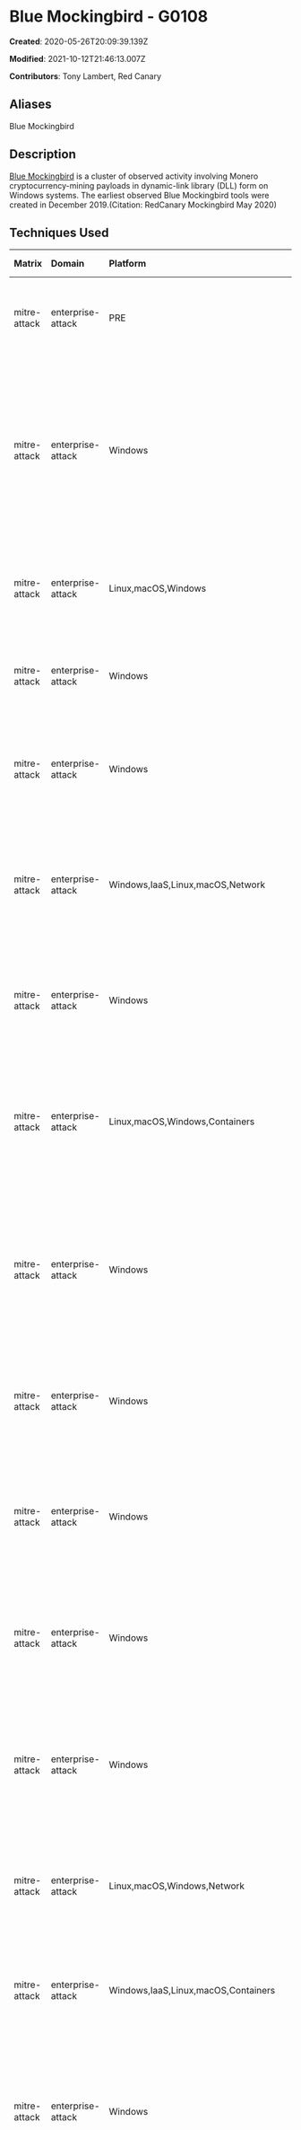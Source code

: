 # Blue Mockingbird - G0108

**Created**: 2020-05-26T20:09:39.139Z

**Modified**: 2021-10-12T21:46:13.007Z

**Contributors**: Tony Lambert, Red Canary

## Aliases

Blue Mockingbird

## Description

[Blue Mockingbird](https://attack.mitre.org/groups/G0108) is a cluster of observed activity involving Monero cryptocurrency-mining payloads in dynamic-link library (DLL) form on Windows systems. The earliest observed Blue Mockingbird tools were created in December 2019.(Citation: RedCanary Mockingbird May 2020)

## Techniques Used

|Matrix|Domain|Platform|Technique ID|Technique Name|Use|
| :---| :---| :---| :---| :---| :---|
|mitre-attack|enterprise-attack|PRE|T1588.002|Tool|[Blue Mockingbird](https://attack.mitre.org/groups/G0108) has obtained and used tools such as [Mimikatz](https://attack.mitre.org/software/S0002).(Citation: RedCanary Mockingbird May 2020)|
|mitre-attack|enterprise-attack|Windows|T1574.012|COR_PROFILER|[Blue Mockingbird](https://attack.mitre.org/groups/G0108) has used wmic.exe and Windows Registry modifications to set the COR_PROFILER environment variable to execute a malicious DLL whenever a process loads the .NET CLR.(Citation: RedCanary Mockingbird May 2020)|
|mitre-attack|enterprise-attack|Linux,macOS,Windows|T1027|Obfuscated Files or Information|[Blue Mockingbird](https://attack.mitre.org/groups/G0108) has obfuscated the wallet address in the payload binary.(Citation: RedCanary Mockingbird May 2020)|
|mitre-attack|enterprise-attack|Windows|T1047|Windows Management Instrumentation|[Blue Mockingbird](https://attack.mitre.org/groups/G0108) has used wmic.exe to set environment variables.(Citation: RedCanary Mockingbird May 2020)|
|mitre-attack|enterprise-attack|Windows|T1112|Modify Registry|[Blue Mockingbird](https://attack.mitre.org/groups/G0108) has used Windows Registry modifications to specify a DLL payload.(Citation: RedCanary Mockingbird May 2020)	|
|mitre-attack|enterprise-attack|Windows,IaaS,Linux,macOS,Network|T1082|System Information Discovery|[Blue Mockingbird](https://attack.mitre.org/groups/G0108) has collected hardware details for the victim's system, including CPU and memory information.(Citation: RedCanary Mockingbird May 2020)|
|mitre-attack|enterprise-attack|Windows|T1543.003|Windows Service|[Blue Mockingbird](https://attack.mitre.org/groups/G0108) has made their XMRIG payloads persistent as a Windows Service.(Citation: RedCanary Mockingbird May 2020)|
|mitre-attack|enterprise-attack|Linux,macOS,Windows,Containers|T1036.005|Match Legitimate Name or Location|[Blue Mockingbird](https://attack.mitre.org/groups/G0108) has masqueraded their XMRIG payload name by naming it wercplsupporte.dll after the legitimate wercplsupport.dll file.(Citation: RedCanary Mockingbird May 2020)|
|mitre-attack|enterprise-attack|Windows|T1134|Access Token Manipulation|[Blue Mockingbird](https://attack.mitre.org/groups/G0108) has used JuicyPotato to abuse the <code>SeImpersonate</code> token privilege to escalate from web application pool accounts to NT Authority\SYSTEM.(Citation: RedCanary Mockingbird May 2020)|
|mitre-attack|enterprise-attack|Windows|T1003.001|LSASS Memory|[Blue Mockingbird](https://attack.mitre.org/groups/G0108) has used Mimikatz to retrieve credentials from LSASS memory.(Citation: RedCanary Mockingbird May 2020)|
|mitre-attack|enterprise-attack|Windows|T1021.001|Remote Desktop Protocol|[Blue Mockingbird](https://attack.mitre.org/groups/G0108) has used Remote Desktop to log on to servers interactively and manually copy files to remote hosts.(Citation: RedCanary Mockingbird May 2020)|
|mitre-attack|enterprise-attack|Windows|T1021.002|SMB/Windows Admin Shares|[Blue Mockingbird](https://attack.mitre.org/groups/G0108) has used Windows Explorer to manually copy malicious files to remote hosts over SMB.(Citation: RedCanary Mockingbird May 2020)|
|mitre-attack|enterprise-attack|Windows|T1059.001|PowerShell|[Blue Mockingbird](https://attack.mitre.org/groups/G0108) has used PowerShell reverse TCP shells to issue interactive commands over a network connection.(Citation: RedCanary Mockingbird May 2020)|
|mitre-attack|enterprise-attack|Linux,macOS,Windows,Network|T1090|Proxy|[Blue Mockingbird](https://attack.mitre.org/groups/G0108) has used frp, ssf, and Venom to establish SOCKS proxy connections.(Citation: RedCanary Mockingbird May 2020)|
|mitre-attack|enterprise-attack|Windows,IaaS,Linux,macOS,Containers|T1496|Resource Hijacking|[Blue Mockingbird](https://attack.mitre.org/groups/G0108) has used XMRIG to mine cryptocurrency on victim systems.(Citation: RedCanary Mockingbird May 2020)|
|mitre-attack|enterprise-attack|Windows|T1546.003|Windows Management Instrumentation Event Subscription|[Blue Mockingbird](https://attack.mitre.org/groups/G0108) has used mofcomp.exe to establish WMI Event Subscription persistence mechanisms configured from a *.mof file.(Citation: RedCanary Mockingbird May 2020)|
|mitre-attack|enterprise-attack|Windows|T1059.003|Windows Command Shell|[Blue Mockingbird](https://attack.mitre.org/groups/G0108) has used batch script files to automate execution and deployment of payloads.(Citation: RedCanary Mockingbird May 2020)|
|mitre-attack|enterprise-attack|Windows|T1053.005|Scheduled Task|[Blue Mockingbird](https://attack.mitre.org/groups/G0108) has used Windows Scheduled Tasks to establish persistence on local and remote hosts.(Citation: RedCanary Mockingbird May 2020)|
|mitre-attack|enterprise-attack|Windows,IaaS,Network,Linux,macOS,Containers|T1190|Exploit Public-Facing Application|[Blue Mockingbird](https://attack.mitre.org/groups/G0108) has gained initial access by exploiting CVE-2019-18935, a vulnerability within Telerik UI for ASP.NET AJAX.(Citation: RedCanary Mockingbird May 2020)|
|mitre-attack|enterprise-attack|Windows|T1218.011|Rundll32|[Blue Mockingbird](https://attack.mitre.org/groups/G0108) has executed custom-compiled XMRIG miner DLLs using rundll32.exe.(Citation: RedCanary Mockingbird May 2020)|
|mitre-attack|enterprise-attack|Windows|T1218.010|Regsvr32|[Blue Mockingbird](https://attack.mitre.org/groups/G0108) has executed custom-compiled XMRIG miner DLLs using regsvr32.exe.(Citation: RedCanary Mockingbird May 2020)	|
|mitre-attack|enterprise-attack|Windows|T1569.002|Service Execution|[Blue Mockingbird](https://attack.mitre.org/groups/G0108) has executed custom-compiled XMRIG miner DLLs by configuring them to execute via the "wercplsupport" service.(Citation: RedCanary Mockingbird May 2020)	|
